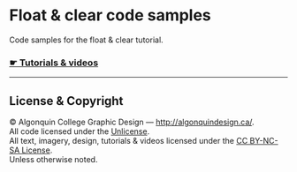 # Float & clear code samples

Code samples for the float & clear tutorial.

### [☛ Tutorials & videos](http://learn-the-web.algonquindesign.ca/topics/float-clear/)

---

## License & Copyright

© Algonquin College Graphic Design — <http://algonquindesign.ca/>.<br>
All code licensed under the [Unlicense](UNLICENSE).<br>
All text, imagery, design, tutorials & videos licensed under the [CC BY-NC-SA License](http://creativecommons.org/licenses/by-nc-sa/4.0/).<br>
Unless otherwise noted.
